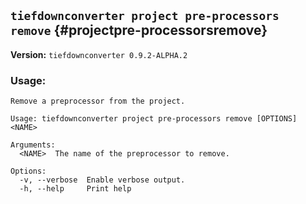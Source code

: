 ## `tiefdownconverter project pre-processors remove` {#projectpre-processorsremove}

**Version:** `tiefdownconverter 0.9.2-ALPHA.2`

### Usage:
```
Remove a preprocessor from the project.

Usage: tiefdownconverter project pre-processors remove [OPTIONS] <NAME>

Arguments:
  <NAME>  The name of the preprocessor to remove.

Options:
  -v, --verbose  Enable verbose output.
  -h, --help     Print help
```

